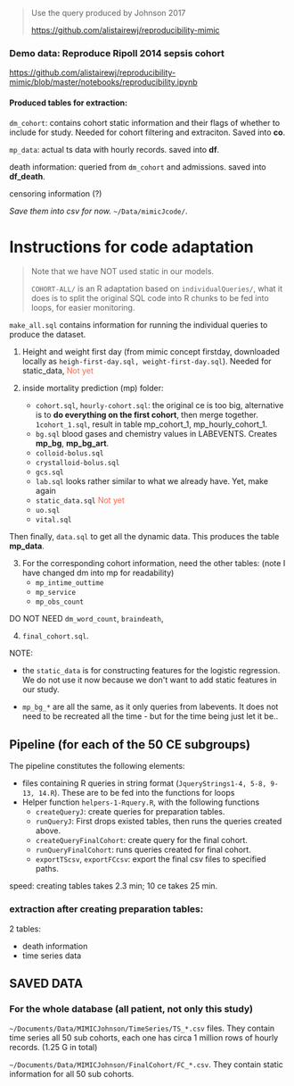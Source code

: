 > Use the query produced by Johnson 2017
>
> https://github.com/alistairewj/reproducibility-mimic

### Demo data: Reproduce Ripoll 2014 sepsis cohort 

https://github.com/alistairewj/reproducibility-mimic/blob/master/notebooks/reproducibility.ipynb

#### Produced tables for extraction:

`dm_cohort`: contains cohort static information and their flags of whether to include for study. Needed for cohort filtering and extraciton. Saved into **co**. 

`mp_data`: actual ts data with hourly records. saved into **df**. 

death information: queried from `dm_cohort` and admissions. saved into **df_death**.

censoring information (?)

*Save them into csv for now.* `~/Data/mimicJcode/`. 





# Instructions for code adaptation

> Note that we have NOT used static in our models.
>
> `COHORT-ALL/` is an R adaptation based on `individualQueries/`, what it does is to split the original SQL code into R chunks to be fed into loops, for easier monitoring. 

`make_all.sql` contains information for running the individual queries to produce the dataset. 



1. Height and weight first day (from mimic concept firstday, downloaded locally as `heigh-first-day.sql, weight-first-day.sql`). Needed for static_data, <span style = 'color:tomato'>Not yet </span>

2. inside mortality prediction (mp) folder:
   - `cohort.sql`, `hourly-cohort.sql`: the original ce is too big, alternative is to **do everything on the first cohort**, then merge together. `1cohort_1.sql`, result in table mp_cohort_1, mp_hourly_cohort_1. 
   - `bg.sql` blood gases and chemistry values in LABEVENTS. Creates **mp_bg**, **mp_bg_art**.
   - `colloid-bolus.sql` 
   - `crystalloid-bolus.sql` 
   - `gcs.sql`
   - `lab.sql` looks rather similar to what we already have. Yet, make again
   - `static_data.sql`  <span style = 'color:tomato'>Not yet </span>
   - `uo.sql`
   - `vital.sql`

Then finally, `data.sql` to get all the dynamic data. This produces the table **mp_data**. 

3. For the corresponding cohort information, need the other tables: (note I have changed dm into mp for readability)
   - `mp_intime_outtime`
   - `mp_service`
   - `mp_obs_count`

DO NOT NEED `dm_word_count`, `braindeath`, 

4. `final_cohort.sql`. 



NOTE: 

- the `static_data` is for constructing features for the logistic regression. We do not use it now because we don't want to add static features in our study. 

- `mp_bg_*`  are all the same, as it only queries from labevents. It does not need to be recreated all the time - but for the time being just let it be.. 

 

## Pipeline (for each of the 50 CE subgroups)

The pipeline constitutes the following elements: 

- files containing R queries in string format (`JqueryStrings1-4, 5-8, 9-13, 14.R`). These are to be fed into the functions for loops 
- Helper function `helpers-1-Rquery.R`, with the following functions
  - `createQueryJ`: create queries for preparation tables. 
  - `runQueryJ`: First drops existed tables, then runs the queries created above. 
  - `createQueryFinalCohort`: create query for the final cohort. 
  - `runQueryFinalCohort`: runs queries created for final cohort. 
  - `exportTScsv`, `exportFCcsv`: export the final csv files to specified paths.



speed: creating tables takes 2.3 min; 10 ce takes 25 min. 



### extraction after creating preparation tables: 

2 tables: 

- death information 
- time series data





## SAVED DATA

### For the whole database (all patient, not only this study)

`~/Documents/Data/MIMICJohnson/TimeSeries/TS_*.csv` files. They contain time series all 50 sub cohorts, each one has circa 1 million rows of hourly records. (1.25 G in total)

`~/Documents/Data/MIMICJohnson/FinalCohort/FC_*.csv`. They contain static information for all 50 sub cohorts. 


